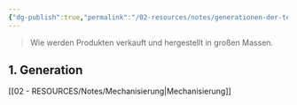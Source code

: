 ```yaml
---
{"dg-publish":true,"permalink":"/02-resources/notes/generationen-der-technisierung/","tags":[null],"noteIcon":"","updated":"2024-06-08T00:10:59.787+02:00"}
---
```


> Wie werden Produkten verkauft und hergestellt in großen Massen.

## 1. Generation
[[02 - RESOURCES/Notes/Mechanisierung\|Mechanisierung]]